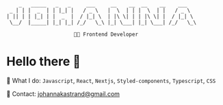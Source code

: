 
                                                                    
        _   _____   _   _     ___     __    __  __    __    ___      
     _ | | |  _  | | |_| |   / _ \   |  \  | | |  \  | |   / _ \    
    | || | | |_| | |  _  |  / |_| \  | |\ \| | | |\ \| |  / |_| \       
     \__/  |_____| |_| |_| /_/   \_\ |_| \___| |_| \___| /_/   \_\    
                                                                        
                          👩‍💻 Frontend Developer                          
                                                                          
     
# Hello there 👋

🚀 What I do: `Javascript`, `React`, `Nextjs`, `Styled-components`, `Typescript`, `CSS`

📧 Contact: johannakastrand@gmail.com
